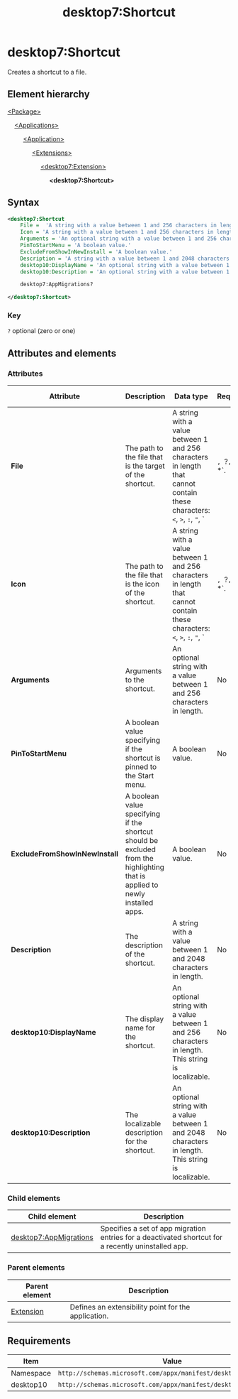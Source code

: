 ﻿---
title: desktop7:Shortcut
description: Creates a shortcut to a file.
ms.date: 10/15/2021
ms.topic: reference
keywords: windows 10, uwp, schema, manifest, desktop, extension 
ms.custom: 19H1
---

# desktop7:Shortcut

Creates a shortcut to a file.

## Element hierarchy

[\<Package\>](element-package.md)

&nbsp;&nbsp;&nbsp;&nbsp;[\<Applications\>](element-applications.md)

&nbsp;&nbsp;&nbsp;&nbsp; &nbsp;&nbsp;&nbsp;&nbsp;[\<Application\>](element-application.md)

&nbsp;&nbsp;&nbsp;&nbsp; &nbsp;&nbsp;&nbsp;&nbsp; &nbsp;&nbsp;&nbsp;&nbsp;[\<Extensions\>](element-1-extensions.md)

&nbsp;&nbsp;&nbsp;&nbsp; &nbsp;&nbsp;&nbsp;&nbsp; &nbsp;&nbsp;&nbsp;&nbsp; &nbsp;&nbsp;&nbsp;&nbsp;[\<desktop7:Extension\>](element-desktop7-extension.md)

&nbsp;&nbsp;&nbsp;&nbsp; &nbsp;&nbsp;&nbsp;&nbsp; &nbsp;&nbsp;&nbsp;&nbsp; &nbsp;&nbsp;&nbsp;&nbsp; &nbsp;&nbsp;&nbsp;&nbsp;**\<desktop7:Shortcut\>**

## Syntax

```xml
<desktop7:Shortcut
    File =  'A string with a value between 1 and 256 characters in length that cannot contain these characters: <, >, :, ", |, ?, or *.'
    Icon = 'A string with a value between 1 and 256 characters in length that cannot contain these characters: <, >, :, ", |, ?, or *.'
    Arguments = 'An optional string with a value between 1 and 256 characters in length.'
    PinToStartMenu = 'A boolean value.'
    ExcludeFromShowInNewInstall = 'A boolean value.'
    Description = 'A string with a value between 1 and 2048 characters in length.'
    desktop10:DisplayName = 'An optional string with a value between 1 and 256 characters in length. This string is localizable.'
    desktop10:Description = 'An optional string with a value between 1 and 2048 characters in length. This string is localizable.' >

    desktop7:AppMigrations?

</desktop7:Shortcut>
```

### Key

`?` optional (zero or one)

## Attributes and elements

### Attributes

| Attribute | Description | Data type | Required | Default value |
|-|-|-|-|-|
| **File** | The path to the file that is the target of the shortcut. | A string with a value between 1 and 256 characters in length that cannot contain these characters: `<`, `>`, `:`, `"`, `|`, `?`, or `*`. | Yes |  |
| **Icon** | The path to the file that is the icon of the shortcut. | A string with a value between 1 and 256 characters in length that cannot contain these characters: `<`, `>`, `:`, `"`, `|`, `?`, or `*`. | Yes |  |
| **Arguments** | Arguments to the shortcut. | An optional string with a value between 1 and 256 characters in length. | No |  |
| **PinToStartMenu** | A boolean value specifying if the shortcut is pinned to the Start menu. | A boolean value. | No |  |
| **ExcludeFromShowInNewInstall**  | A boolean value specifying if the shortcut should be excluded from the highlighting that is applied to newly installed apps. | A boolean value. | No |  |
| **Description**  | The description of the shortcut.  | A string with a value between 1 and 2048 characters in length.  | No |  |
| **desktop10:DisplayName** | The display name for the shortcut. | An optional string with a value between 1 and 256 characters in length. This string is localizable. | No |  |
| **desktop10:Description** | The localizable description for the shortcut. | An optional string with a value between 1 and 2048 characters in length. This string is localizable. | No |  |

### Child elements

| Child element | Description |
|-|-|
| [desktop7:AppMigrations](element-desktop7-appmigrations.md) | Specifies a set of app migration entries for a deactivated shortcut for a recently uninstalled app. |  

### Parent elements

| Parent element | Description |
|-|-|
| [Extension](element-desktop7-extension.md) | Defines an extensibility point for the application. |  

## Requirements

| Item  | Value  |
|--|--|
| Namespace | `http://schemas.microsoft.com/appx/manifest/desktop/windows10/7` |
| desktop10 | `http://schemas.microsoft.com/appx/manifest/desktop/windows10/10` |
